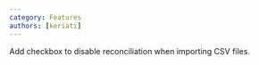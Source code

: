 ```yaml
---
category: Features
authors: [keriati]
---
```


Add checkbox to disable reconciliation when importing CSV files.
